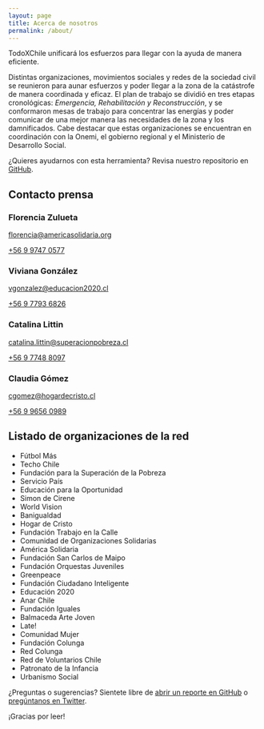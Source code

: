 ```yaml
---
layout: page
title: Acerca de nosotros
permalink: /about/
---
```


<p class="message">
  TodoXChile unificará los esfuerzos para llegar con la ayuda de manera eficiente.
</p>

Distintas organizaciones, movimientos sociales y redes de la sociedad civil se reunieron para aunar esfuerzos y poder llegar a la zona de la catástrofe de manera coordinada y eficaz. El plan de trabajo se dividió en tres etapas cronológicas: *Emergencia, Rehabilitación y Reconstrucción*, y se conformaron mesas de trabajo para concentrar las energías y poder comunicar de una mejor manera las necesidades de la zona y los damnificados. Cabe destacar que estas organizaciones se encuentran en coordinación con la Onemi, el gobierno regional y el Ministerio de Desarrollo Social.

¿Quieres ayudarnos con esta herramienta? Revisa nuestro repositorio en [GitHub](https://github.com/ciudadanointeligente/todoxchile).


## Contacto prensa

### Florencia Zulueta
<p><a href="mailto:florencia@americasolidaria.org" target="_top"><i class="fa fa-envelope-o"></i> florencia@americasolidaria.org</a></p>
<p><a href="tel:+56997470577"><i class="fa fa-phone"></i> +56 9 9747 0577</a></p>

### Viviana González
<p><a href="mailto:vgonzalez@educacion2020.cl" target="_top"><i class="fa fa-envelope-o"></i> vgonzalez@educacion2020.cl</a></p>
<p><a href="tel:+56977936826"><i class="fa fa-phone"></i> +56 9 7793 6826</a></p>

### Catalina Littin
<p><a href="mailto:catalina.littin@superacionpobreza.cl" target="_top"><i class="fa fa-envelope-o"></i> catalina.littin@superacionpobreza.cl</a></p>
<p><a href="tel:+56977488097"><i class="fa fa-phone"></i> +56 9 7748 8097</a></p>

### Claudia Gómez
<p><a href="mailto:cgomez@hogardecristo.cl" target="_top"><i class="fa fa-envelope-o"></i> cgomez@hogardecristo.cl</a></p>
<p><a href="tel:+56996560989"><i class="fa fa-phone"></i> +56 9 9656 0989</a></p>


## Listado de organizaciones de la red

* Fútbol Más
* Techo Chile
* Fundación para la Superación de la Pobreza
* Servicio País
* Educación para la Oportunidad
* Simon de Cirene
* World Vision
* Banigualdad
* Hogar de Cristo
* Fundación Trabajo en la Calle
* Comunidad de Organizaciones Solidarias
* América Solidaria
* Fundación San Carlos de Maipo
* Fundación Orquestas Juveniles
* Greenpeace
* Fundación Ciudadano Inteligente
* Educación 2020
* Anar Chile
* Fundación Iguales
* Balmaceda Arte Joven
* Late!
* Comunidad Mujer
* Fundación Colunga
* Red Colunga
* Red de Voluntarios Chile
* Patronato de la Infancia
* Urbanismo Social


¿Preguntas o sugerencias? Sientete libre de [abrir un reporte en GitHub](https://github.com/ciudadanointeligente/todoxchile/issues/new) o [pregúntanos en Twitter](https://twitter.com/ciudadanointeligente).

¡Gracias por leer!
